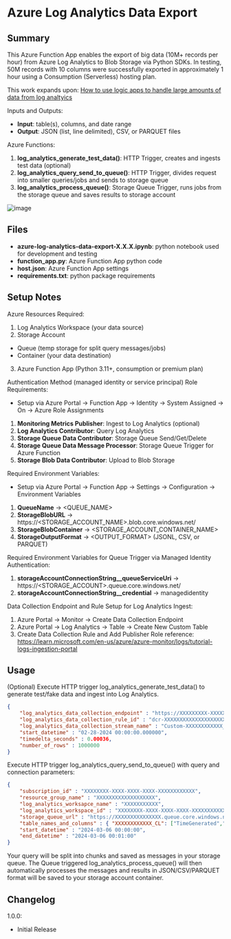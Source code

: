 # Azure Log Analytics Data Export

## Summary

This Azure Function App enables the export of big data (10M+ records per hour) from Azure Log Analytics to Blob Storage via Python SDKs. In testing, 50M records with 10 columns were successfully exported in approximately 1 hour using a Consumption (Serverless) hosting plan.

This work expands upon: [How to use logic apps to handle large amounts of data from log analtyics](https://techcommunity.microsoft.com/t5/azure-integration-services-blog/how-to-use-logic-apps-to-handle-large-amount-of-data-from-log/ba-p/2797466)

Inputs and Outputs:
- <b>Input</b>: table(s), columns, and date range
- <b>Output</b>: JSON (list, line delimited), CSV, or PARQUET files

Azure Functions:
1. <b>log_analytics_generate_test_data()</b>: HTTP Trigger, creates and ingests test data (optional)
2. <b>log_analytics_query_send_to_queue()</b>: HTTP Trigger, divides request into smaller queries/jobs and sends to storage queue
3. <b>log_analytics_process_queue()</b>: Storage Queue Trigger, runs jobs from the storage queue and saves results to storage account

![image](https://github.com/dtagler/azure-log-analytics-data-export/assets/108005114/648c59ff-50aa-4314-acc5-cb7a0539085a)

## Files

- <b>azure-log-analytics-data-export-X.X.X.ipynb</b>: python notebook used for development and testing
- <b>function_app.py</b>: Azure Function App python code
- <b>host.json</b>: Azure Function App settings
- <b>requirements.txt</b>: python package requirements

## Setup Notes

Azure Resources Required:
1. Log Analytics Workspace (your data source)
2. Storage Account
- Queue (temp storage for split query messages/jobs)
- Container (your data destination)
3. Azure Function App (Python 3.11+, consumption or premium plan)

Authentication Method (managed identity or service principal) Role Requirements:
- Setup via Azure Portal -> Function App -> Identity -> System Assigned -> On -> Azure Role Assignments
1. <b>Monitoring Metrics Publisher</b>: Ingest to Log Analytics (optional)
2. <b>Log Analytics Contributor</b>: Query Log Analytics
3. <b>Storage Queue Data Contributor</b>: Storage Queue Send/Get/Delete
4. <b>Storage Queue Data Message Processor</b>: Storage Queue Trigger for Azure Function
5. <b>Storage Blob Data Contributor</b>: Upload to Blob Storage

Required Environment Variables:
- Setup via Azure Portal -> Function App -> Settings -> Configuration -> Environment Variables
1. <b>QueueName</b> -> <QUEUE_NAME>
2. <b>StorageBlobURL</b> -> https://<STORAGE_ACCOUNT_NAME>.blob.core.windows.net/
3. <b>StorageBlobContainer</b> -> <STORAGE_ACCOUNT_CONTAINER_NAME>
4. <b>StorageOutputFormat</b> -> <OUTPUT_FORMAT> (JSONL, CSV, or PARQUET)

Required Environment Variables for Queue Trigger via Managed Identity Authentication: 
1. <b>storageAccountConnectionString__queueServiceUri</b> -> https://<STORAGE_ACCOUNT>.queue.core.windows.net/
2. <b>storageAccountConnectionString__credential</b> -> managedidentity

Data Collection Endpoint and Rule Setup for Log Analytics Ingest:
1. Azure Portal -> Monitor -> Create Data Collection Endpoint
2. Azure Portal -> Log Analytics -> Table -> Create New Custom Table
3. Create Data Collection Rule and Add Publisher Role 
reference: https://learn.microsoft.com/en-us/azure/azure-monitor/logs/tutorial-logs-ingestion-portal

## Usage

(Optional) Execute HTTP trigger log_analytics_generate_test_data() to generate test/fake data and ingest into Log Analytics. 

```json
{
    "log_analytics_data_collection_endpoint" : "https://XXXXXXXXX-XXXXX.eastus-1.ingest.monitor.azure.com",
    "log_analytics_data_collection_rule_id" : "dcr-XXXXXXXXXXXXXXXXXXXXXX",
    "log_analytics_data_collection_stream_name" : "Custom-XXXXXXXXXXXX_CL",
    "start_datetime" : "02-28-2024 00:00:00.000000",
    "timedelta_seconds" : 0.00036,
    "number_of_rows" : 1000000
}
```

Execute HTTP trigger log_analytics_query_send_to_queue() with query and connection parameters:

```json
{
    "subscription_id" : "XXXXXXXX-XXXX-XXXX-XXXX-XXXXXXXXXXXX",
    "resource_group_name" : "XXXXXXXXXXXXXXXXXXX",
    "log_analytics_worksapce_name" : "XXXXXXXXXXX",
    "log_analytics_workspace_id" : "XXXXXXXX-XXXX-XXXX-XXXX-XXXXXXXXXXXX",
    "storage_queue_url" : "https://XXXXXXXXXXXXXXX.queue.core.windows.net/XXXXXXXXXXXXX",
    "table_names_and_columns" : { "XXXXXXXXXXXX_CL": ["TimeGenerated","DataColumn1","DataColumn2","DataColumn3","DataColumn4","DataColumn5","DataColumn6","DataColumn7","DataColumn8","DataColumn9"]},
    "start_datetime" : "2024-03-06 00:00:00",
    "end_datetime" : "2024-03-06 00:01:00"
}
```
Your query will be split into chunks and saved as messages in your storage queue. The Queue triggered log_analytics_process_queue() will then automatically processes the messages and results in JSON/CSV/PARQUET format will be saved to your storage account container. 

## Changelog

1.0.0:
- Initial Release 
